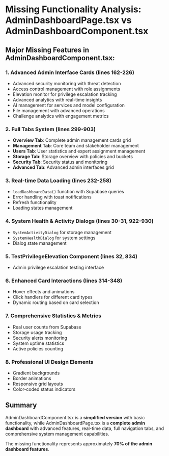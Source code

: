 # Missing Functionality Analysis: AdminDashboardPage.tsx vs AdminDashboardComponent.tsx

## Major Missing Features in AdminDashboardComponent.tsx:

### 1. **Advanced Admin Interface Cards (lines 162-226)**
- Advanced security monitoring with threat detection
- Access control management with role assignments  
- Elevation monitor for privilege escalation tracking
- Advanced analytics with real-time insights
- AI management for services and model configuration
- File management with advanced operations
- Challenge analytics with engagement metrics

### 2. **Full Tabs System (lines 299-903)**
- **Overview Tab**: Complete admin management cards grid
- **Management Tab**: Core team and stakeholder management
- **Users Tab**: User statistics and expert assignment management  
- **Storage Tab**: Storage overview with policies and buckets
- **Security Tab**: Security status and monitoring
- **Advanced Tab**: Advanced admin interfaces grid

### 3. **Real-time Data Loading (lines 232-258)**
- `loadDashboardData()` function with Supabase queries
- Error handling with toast notifications
- Refresh functionality
- Loading states management

### 4. **System Health & Activity Dialogs (lines 30-31, 922-930)**
- `SystemActivityDialog` for storage management
- `SystemHealthDialog` for system settings
- Dialog state management

### 5. **TestPrivilegeElevation Component (lines 32, 834)**
- Admin privilege escalation testing interface

### 6. **Enhanced Card Interactions (lines 314-348)**
- Hover effects and animations
- Click handlers for different card types
- Dynamic routing based on card selection

### 7. **Comprehensive Statistics & Metrics**
- Real user counts from Supabase
- Storage usage tracking
- Security alerts monitoring
- System uptime statistics
- Active policies counting

### 8. **Professional UI Design Elements**
- Gradient backgrounds
- Border animations
- Responsive grid layouts
- Color-coded status indicators

## Summary
AdminDashboardComponent.tsx is a **simplified version** with basic functionality, while AdminDashboardPage.tsx is a **complete admin dashboard** with advanced features, real-time data, full navigation tabs, and comprehensive system management capabilities.

The missing functionality represents approximately **70% of the admin dashboard features**.